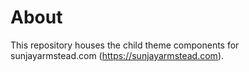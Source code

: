 # About
This repository houses the child theme components for sunjayarmstead.com (https://sunjayarmstead.com).

